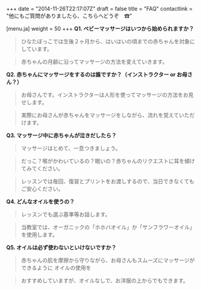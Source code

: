 +++
date = "2014-11-26T22:17:07Z"
draft = false
title = "FAQ"
contactlink = "他にもご質問がありましたら、こちらへどうぞ　☎"

[menu.ja]
weight = 50
+++
**Q1. ベビーマッサージはいつから始められますか？**

> ひなたぼっこでは生後２ヶ月から、はいはいの頃までの赤ちゃんを対象にしています。

>  赤ちゃんの月齢に沿ってマッサージの方法を変えていきます。

**Q2. 赤ちゃんにマッサージをするのは誰ですか？（インストラクター or お母さん？）**

> お母さんです。インストラクターは人形を使ってマッサージの方法をお見せします。

> 実際にお母さんが赤ちゃんをマッサージをしながら、流れを覚えていただけます。

**Q3. マッサージ中に赤ちゃんが泣きだしたら？**
   
> マッサージはとめて、一息つきましょう。

> だっこ？喉がかわいているの？眠いの？赤ちゃんのリクエストに耳を傾けてみてください。

> レッスンでは毎回、復習とプリントをお渡しするので、当日できなくてもご安心ください。

**Q4. どんなオイルを使うの？**
   
> レッスンでも選ぶ基準等お話します。

> 当教室では、オーガニックの「ホホバオイル」か「サンフラワーオイル」を使用します。

**Q5. オイルは必ず使わないといけないですか？**
   
> 赤ちゃんの肌を摩擦から守りながら、お母さんもスムーズにマッサージができるように
  オイルの使用を

>  おすすめしていますが、オイルなしで、お洋服の上からでもできます。
